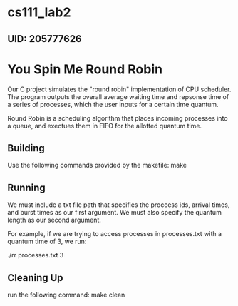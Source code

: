 # cs111_lab2

## UID: 205777626

# You Spin Me Round Robin

Our C project simulates the "round robin" implementation of CPU scheduler. The program outputs the overall average waiting time and repsonse time of a series of processes, which the user inputs for a certain time quantum.

Round Robin is a scheduling algorithm that places incoming processes into a queue, and exectues them in FIFO for the allotted quantum time.

## Building

Use the following commands provided by the makefile:
make

## Running

We must include a txt file path that specifies the proccess ids, arrival times, and burst times as our first argument.
We must also specify the quantum length as our second argument.

For example, if we are trying to access processes in processes.txt with a quantum time of 3, we run:

./rr processes.txt 3

## Cleaning Up

run the following command: make clean

